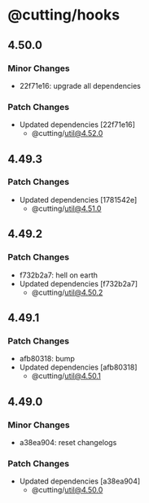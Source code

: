 # @cutting/hooks

## 4.50.0

### Minor Changes

- 22f71e16: upgrade all dependencies

### Patch Changes

- Updated dependencies [22f71e16]
  - @cutting/util@4.52.0

## 4.49.3

### Patch Changes

- Updated dependencies [1781542e]
  - @cutting/util@4.51.0

## 4.49.2

### Patch Changes

- f732b2a7: hell on earth
- Updated dependencies [f732b2a7]
  - @cutting/util@4.50.2

## 4.49.1

### Patch Changes

- afb80318: bump
- Updated dependencies [afb80318]
  - @cutting/util@4.50.1

## 4.49.0

### Minor Changes

- a38ea904: reset changelogs

### Patch Changes

- Updated dependencies [a38ea904]
  - @cutting/util@4.50.0
